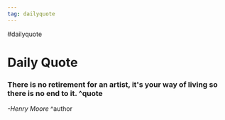 ```yaml
---
tag: dailyquote
---
```


#dailyquote

# Daily Quote

### There is no retirement for an artist, it's your way of living so there is no end to it. ^quote
*-Henry Moore* ^author
